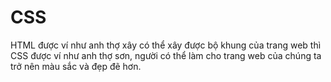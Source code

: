 # CSS

HTML được ví như anh thợ xây có thể xây được bộ khung của trang web thì CSS được ví như anh thợ sơn, người có thể làm cho trang web của chúng ta trở nên màu sắc và đẹp đẽ hơn.
